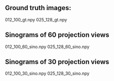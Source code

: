 ## Ground truth images:
012_100_gt.npy
025_128_gt.npy

## Sinograms of 60 projection views
012_100_60_sino.npy
025_128_60_sino.npy

## Sinograms of 30 projection views
012_100_30_sino.npy
025_128_30_sino.npy

